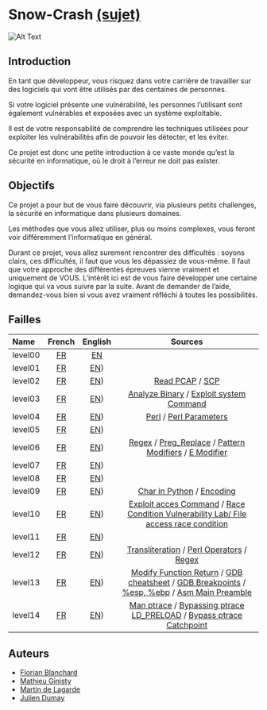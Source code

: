 # Snow-Crash [(sujet)](https://cdn.intra.42.fr/pdf/pdf/13254/fr.subject.pdf)

![Alt Text](https://media.giphy.com/media/eCqFYAVjjDksg/giphy.gif)

## Introduction
En tant que développeur, vous risquez dans votre carrière de travailler sur des logiciels qui vont être utilisés par des centaines de personnes.

Si votre logiciel présente une vulnérabilité, les personnes l’utilisant sont également vulnérables et exposées avec un système exploitable.

Il est de votre responsabilité de comprendre les techniques utilisées pour exploiter les vulnérabilités afin de pouvoir les détecter, et les éviter.

Ce projet est donc une petite introduction à ce vaste monde qu’est la sécurité en
informatique, où le droit à l’erreur ne doit pas exister.

## Objectifs
Ce projet a pour but de vous faire découvrir, via plusieurs petits challenges, la sécurité en informatique dans plusieurs domaines.

Les méthodes que vous allez utiliser, plus ou moins complexes, vous feront voir différemment l’informatique en général.

Durant ce projet, vous allez surement rencontrer des difficultés : soyons clairs, ces difficultés, il faut que vous les dépassiez de vous-même. Il faut que votre approche des différentes épreuves vienne vraiment et uniquement de VOUS. L’intérêt ici est de vous faire développer une certaine logique qui va vous suivre par la suite. Avant de demander de l’aide, demandez-vous bien si vous avez vraiment réfléchi à toutes les possibilités.

## Failles

| Name | French | English | Sources
|:---------|:--------:|:--------:|:--------:|
|level00|[FR](https://github.com/ChokMania/snow-crash/blob/master/level00/Ressources/explications_fr.md)| [EN](https://github.com/ChokMania/snow-crash/blob/master/level00/Ressources/explanations_en.md) | |
|level01|[FR](https://github.com/ChokMania/snow-crash/blob/master/level01/Ressources/explications_fr.md)| [EN](https://github.com/ChokMania/snow-crash/blob/master/level01/Ressources/explanations_en.md)) | |
|level02|[FR](https://github.com/ChokMania/snow-crash/blob/master/level02/Ressources/explications_fr.md)| [EN](https://github.com/ChokMania/snow-crash/blob/master/level02/Ressources/explanations_en.md)) | [Read PCAP](https://serverfault.com/questions/38626/how-can-i-read-pcap-files-in-a-friendly-format) / [SCP](https://linuxize.com/post/how-to-use-scp-command-to-securely-transfer-files/)|
|level03|[FR](https://github.com/ChokMania/snow-crash/blob/master/level03/Ressources/explications_fr.md)| [EN](https://github.com/ChokMania/snow-crash/blob/master/level03/Ressources/explanations_en.md)) | [Analyze Binary](https://opensource.com/article/20/4/linux-binary-analysis) / [Exploit system Command](https://stackoverflow.com/questions/8304396/what-is-vulnerable-about-this-c-code)|
|level04|[FR](https://github.com/ChokMania/snow-crash/blob/master/level04/Ressources/explications_fr.md)| [EN](https://github.com/ChokMania/snow-crash/blob/master/level04/Ressources/explanations_en.md)) | [Perl](https://formation-perl.fr/guide-perl-05.html) / [Perl Parameters](https://www.cs.ait.ac.th/~on/O/oreilly/perl/learn32/ch18_04.htm)|
|level05|[FR](https://github.com/ChokMania/snow-crash/blob/master/level05/Ressources/explications_fr.md)| [EN](https://github.com/ChokMania/snow-crash/blob/master/level05/Ressources/explanations_en.md)) | |
|level06|[FR](https://github.com/ChokMania/snow-crash/blob/master/level06/Ressources/explications_fr.md)| [EN](https://github.com/ChokMania/snow-crash/blob/master/level06/Ressources/explanations_en.md)) | [Regex](https://regex101.com/) / [Preg_Replace](https://www.php.net/manual/fr/function.preg-replace.php) / [Pattern Modifiers](https://www.php.net/manual/en/reference.pcre.pattern.modifiers.php) / [E Modifier](https://stackoverflow.com/questions/15454220/replace-preg-replace-e-modifier-with-preg-replace-callback)|
|level07|[FR](https://github.com/ChokMania/snow-crash/blob/master/level07/Ressources/explications_fr.md)| [EN](https://github.com/ChokMania/snow-crash/blob/master/level07/Ressources/explanations_en.md)) | |
|level08|[FR](https://github.com/ChokMania/snow-crash/blob/master/level08/Ressources/explications_fr.md)| [EN](https://github.com/ChokMania/snow-crash/blob/master/level08/Ressources/explanations_en.md)) | |
|level09|[FR](https://github.com/ChokMania/snow-crash/blob/master/level09/Ressources/explications_fr.md)| [EN](https://github.com/ChokMania/snow-crash/blob/master/level09/Ressources/explanations_en.md)) | [Char in Python](https://stackoverflow.com/questions/47310929/does-python-support-character-type) / [Encoding](https://stackoverflow.com/questions/27366479/python-3-os-walk-file-paths-unicodeencodeerror-utf-8-codec-cant-encode-s)|
|level10|[FR](https://github.com/ChokMania/snow-crash/blob/master/level10/Ressources/explications_fr.md)| [EN](https://github.com/ChokMania/snow-crash/blob/master/level10/Ressources/explanations_en.md)) | [Exploit acces Command](https://security.stackexchange.com/questions/42659/how-is-using-acces-opening-a-security-hole) / [Race Condition Vulnerability Lab/ ](https://github.com/firmianay/Life-long-Learner/blob/master/SEED-labs/race-condition-vulnerability-lab.md) [File access race condition](https://vulncat.fortify.com/en/detail?id=desc.controlflow.cpp.file_access_race_condition)|
|level11|[FR](https://github.com/ChokMania/snow-crash/blob/master/level11/Ressources/explications_fr.md)| [EN](https://github.com/ChokMania/snow-crash/blob/master/level11/Ressources/explanations_en.md)) | |
|level12|[FR](https://github.com/ChokMania/snow-crash/blob/master/level12/Ressources/explications_fr.md)| [EN](https://github.com/ChokMania/snow-crash/blob/master/level12/Ressources/explanations_en.md)) | [Transliteration](https://unix.stackexchange.com/questions/86929/can-tr-work-with-regex) / [Perl Operators](http://perl.mines-albi.fr/DocFr/perlrequick.html) / [Regex](https://regex101.com/)|
|level13|[FR](https://github.com/ChokMania/snow-crash/blob/master/level13/Ressources/explications_fr.md)| [EN](https://github.com/ChokMania/snow-crash/blob/master/level13/Ressources/explanations_en.md)) | [Modify Function Return](https://www.opensourceforu.com/2011/08/modify-function-return-value-hack-part-1/) / [GDB cheatsheet](https://darkdust.net/files/GDB%20Cheat%20Sheet.pdf) / [GDB Breakpoints](https://sourceware.org/gdb/onlinedocs/gdb/Set-Breaks.html) / [%esp, %ebp](https://reverseengineering.stackexchange.com/questions/2073/what-purpose-of-mov-esp-ebp) / [Asm Main Preamble](https://reverseengineering.stackexchange.com/questions/15173/what-is-the-purpose-of-these-instructions-before-the-main-preamble)|
|level14|[FR](https://github.com/ChokMania/snow-crash/blob/master/level14/Ressources/explications_fr.md)| [EN](https://github.com/ChokMania/snow-crash/blob/master/level14/Ressources/explanations_en.md)) | [Man ptrace](https://www.man7.org/linux/man-pages/man2/ptrace.2.html) / [Bypassing ptrace LD_PRELOAD](https://dev.to/denisnutiu/bypassing-ptrace-calls-with-ldpreload-on-linux-12jl) / [Bypass ptrace Catchpoint](https://gist.github.com/poxyran/71a993d292eee10e95b4ff87066ea8f2)|

## Auteurs

- [Florian Blanchard](https://github.com/floblanc)
- [Mathieu Ginisty](https://github.com/maginist)
- [Martin de Lagarde](https://github.com/Martydl)
- [Julien Dumay](https://github.com/ChokMania)

